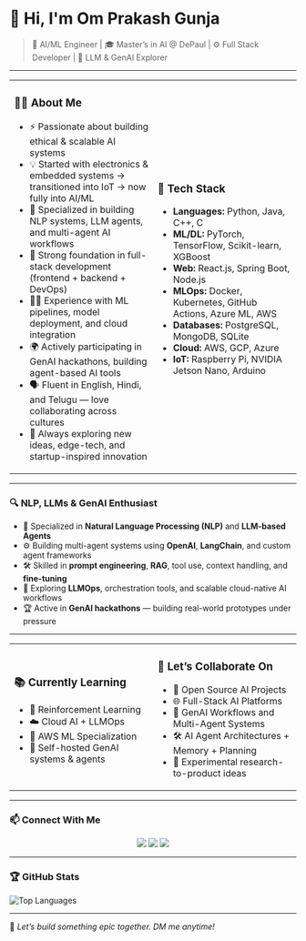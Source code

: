 # 👋 Hi, I'm Om Prakash Gunja

> 🧠 AI/ML Engineer | 🎓 Master’s in AI @ DePaul | ⚙️ Full Stack Developer | 🤖 LLM & GenAI Explorer

---

<table>
<tr>
<td width="50%">

### 👨‍💻 About Me

- ⚡ Passionate about building ethical & scalable AI systems  
- 💡 Started with electronics & embedded systems → transitioned into IoT → now fully into AI/ML  
- 🤖 Specialized in building NLP systems, LLM agents, and multi-agent AI workflows  
- 🧠 Strong foundation in full-stack development (frontend + backend + DevOps)  
- 🧑‍🔬 Experience with ML pipelines, model deployment, and cloud integration  
- 🌍 Actively participating in GenAI hackathons, building agent-based AI tools  
- 🗣️ Fluent in English, Hindi, and Telugu — love collaborating across cultures  
- 🧩 Always exploring new ideas, edge-tech, and startup-inspired innovation

</td>
<td width="50%">

### 🔧 Tech Stack

- **Languages:** Python, Java, C++, C  
- **ML/DL:** PyTorch, TensorFlow, Scikit-learn, XGBoost  
- **Web:** React.js, Spring Boot, Node.js  
- **MLOps:** Docker, Kubernetes, GitHub Actions, Azure ML, AWS  
- **Databases:** PostgreSQL, MongoDB, SQLite  
- **Cloud:** AWS, GCP, Azure  
- **IoT:** Raspberry Pi, NVIDIA Jetson Nano, Arduino  

</td>
</tr>
</table>

---

### 🔍 NLP, LLMs & GenAI Enthusiast

- 💬 Specialized in **Natural Language Processing (NLP)** and **LLM-based Agents**  
- ⚙️ Building multi-agent systems using **OpenAI**, **LangChain**, and custom agent frameworks  
- 🛠️ Skilled in **prompt engineering**, **RAG**, tool use, context handling, and **fine-tuning**  
- 🤖 Exploring **LLMOps**, orchestration tools, and scalable cloud-native AI workflows  
- 🏆 Active in **GenAI hackathons** — building real-world prototypes under pressure

---

<table>
<tr>
<td width="50%">

### 📚 Currently Learning

- 🎯 Reinforcement Learning  
- ☁️ Cloud AI + LLMOps  
- 🧪 AWS ML Specialization  
- 🔄 Self-hosted GenAI systems & agents

</td>
<td width="50%">

### 🤝 Let’s Collaborate On

- 🧠 Open Source AI Projects  
- 🌐 Full-Stack AI Platforms  
- 🤖 GenAI Workflows and Multi-Agent Systems  
- 🛠️ AI Agent Architectures + Memory + Planning  
- 🧩 Experimental research-to-product ideas  

</td>
</tr>
</table>

---

### 📫 Connect With Me

<p align="center">
  <a href="https://linkedin.com/in/gunjaomprakash"><img src="https://img.shields.io/badge/LinkedIn-blue?logo=linkedin&style=for-the-badge" /></a>
  <a href="https://x.com/omprakasho7"><img src="https://img.shields.io/badge/Twitter-black?logo=twitter&style=for-the-badge" /></a>
  <a href="mailto:gunjaomprakash@gmail.com"><img src="https://img.shields.io/badge/Gmail-red?logo=gmail&style=for-the-badge" /></a>
</p>

---

### 🏆 GitHub Stats

![Top Languages](https://github-readme-stats.vercel.app/api/top-langs/?username=Gunjaomprakash&layout=compact&theme=radical)

---

💬 *Let’s build something epic together. DM me anytime!*
